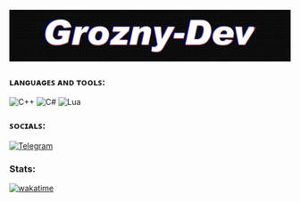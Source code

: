 ![Header](https://github.com/Grozny-Dev/Grozny-Dev/blob/main/assets/header.jpg)

### ʟᴀɴɢᴜᴀɢᴇꜱ ᴀɴᴅ ᴛᴏᴏʟꜱ:
![С++](https://img.shields.io/badge/C++-090909?style=for-the-badge&logo=CPlusPlus)
![С#](https://img.shields.io/badge/C#-090909?style=for-the-badge&logo=C#)
![Lua](https://img.shields.io/badge/Lua-090909?style=for-the-badge&logo=Lua)

### ꜱᴏᴄɪᴀʟꜱ:
[![Telegram](https://img.shields.io/badge/-Telegram-090909?style=for-the-badge&logo=telegram&logoColor=27A0D9)]()

### Stats:
[![wakatime](https://wakatime.com/badge/user/018ba467-87b7-4f63-a707-79093ef98af8.svg)](https://wakatime.com/@018ba467-87b7-4f63-a707-79093ef98af8)
